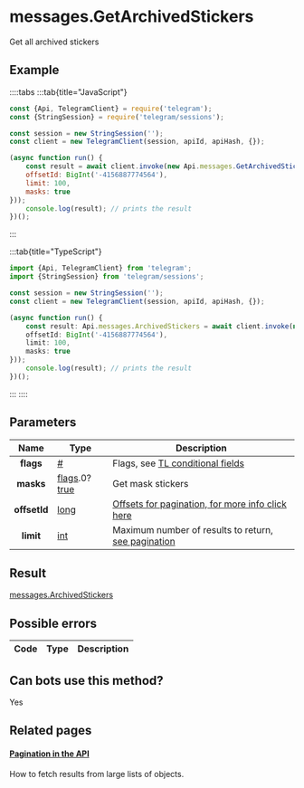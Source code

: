 # messages.GetArchivedStickers

Get all archived stickers



## Example

::::tabs
:::tab{title="JavaScript"}
```js
const {Api, TelegramClient} = require('telegram');
const {StringSession} = require('telegram/sessions');

const session = new StringSession('');
const client = new TelegramClient(session, apiId, apiHash, {});

(async function run() {
    const result = await client.invoke(new Api.messages.GetArchivedStickers({
    offsetId: BigInt('-4156887774564'),
    limit: 100,
    masks: true
}));
    console.log(result); // prints the result
})();
```
:::

:::tab{title="TypeScript"}
```ts
import {Api, TelegramClient} from 'telegram';
import {StringSession} from 'telegram/sessions';

const session = new StringSession('');
const client = new TelegramClient(session, apiId, apiHash, {});

(async function run() {
    const result: Api.messages.ArchivedStickers = await client.invoke(new Api.messages.GetArchivedStickers({
    offsetId: BigInt('-4156887774564'),
    limit: 100,
    masks: true
}));
    console.log(result); // prints the result
})();
```
:::
::::



## Parameters

| Name | Type | Description |
| :--: | ---- | ----------- |
| **flags** | [#](https://core.telegram.org/type/%23) | Flags, see [TL conditional fields](https://core.telegram.org/mtproto/TL-combinators#conditional-fields) 
| **masks** | [flags](https://core.telegram.org/mtproto/TL-combinators#conditional-fields).0?[true](https://core.telegram.org/constructor/true) | Get mask stickers 
| **offsetId** | [long](https://core.telegram.org/type/long) | [Offsets for pagination, for more info click here](https://core.telegram.org/api/offsets) 
| **limit** | [int](https://core.telegram.org/type/int) | Maximum number of results to return, [see pagination](https://core.telegram.org/api/offsets) 


## Result

[messages.ArchivedStickers](https://core.telegram.org/type/messages.ArchivedStickers)



## Possible errors

| Code | Type | Description |
| :--: | ---- | ----------- |


## Can bots use this method?

Yes

## Related pages

#### [Pagination in the API](https://core.telegram.org/api/offsets)

How to fetch results from large lists of objects.




